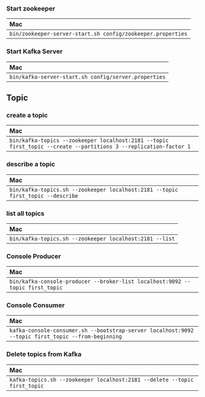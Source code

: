 ### Start zookeeper
|Mac|
|:---|
|`bin/zookeeper-server-start.sh config/zookeeper.properties`|

### Start Kafka Server
|Mac|
|:---|
|`bin/kafka-server-start.sh config/server.properties`|

## Topic
### create a topic
|Mac|
|:---|
|`bin/kafka-topics --zookeeper localhost:2181 --topic first_topic --create --partitions 3 --replication-factor 1`|

### describe a topic
|Mac|
|:---|
|`bin/kafka-topics.sh --zookeeper localhost:2181 --topic first_topic --describe`|

### list all topics
|Mac|
|:---|
|`bin/kafka-topics.sh --zookeeper localhost:2181 --list`|

### Console Producer
|Mac|
|:---|
|`bin/kafka-console-producer --broker-list localhost:9092 --topic first_topic`|


### Console Consumer
|Mac|
|:---|
|`kafka-console-consumer.sh --bootstrap-server localhost:9092 --topic first_topic --from-beginning`|



### Delete topics from Kafka
|Mac|
|:---|
|`kafka-topics.sh --zookeeper localhost:2181 --delete --topic first_topic`|

